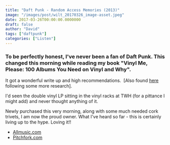 ```yaml
---
title: "Daft Punk - Random Access Memories (2013)"
image: "/images/post/wilt_20170326_image-asset.jpeg"
date: 2017-03-26T00:00:00.0000000
draft: false
author: "David"
tags: ["daftpunk"]
categories: ["Listen"]
---
```

### To be perfectly honest, I've never been a fan of Daft Punk. This changed this morning while reading my book "Vinyl Me, Please: 100 Albums You Need on Vinyl and Why".

 It got a wonderful write up and high recommendations.  [Also found [here](http://www.stuff.tv/features/39-essential-albums-audiophiles) following some more research].

 I'd seen the double vinyl LP sitting in the vinyl racks at TWH (for a pittance I might add) and never thought anything of it. 

 Newly purchased this very morning, along with some much needed cork trivets, I am now the proud owner. What I've heard so far - this is certainly living up to the hype. Loving it!!

-  [Allmusic.com](http://www.allmusic.com/album/random-access-memories-mw0002521619)
-  [Pitchfork.com](http://pitchfork.com/reviews/albums/18028-daft-punk-random-access-memories/)